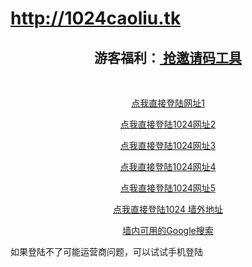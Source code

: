 http://1024caoliu.tk
==========
 
<html>
<head>
    <title>1024最新地址 草榴 邀请码 http://1024caoliu.tk</title>
    <meta name="keywords" content="caoliushequ,草榴社區,草榴社區邀請碼,cler,草榴,1024" />
    <meta name="description" content="草榴社区发布页面，只发草榴社区最新地址，提供草榴社区入口地，每日更新地址。草榴社區創建于2006年,暗號1024，裏面會員自稱cler。因爲其域名經常變所以大家用其拼音caoliushequ代替，草榴注冊需要草榴社區邀請碼才可以注冊。推廣博客很多都是爲了掙草榴貢獻值，因爲草榴社區不需要注冊就可以浏覽所以人氣很旺!" />
</head>
<body>
    <div align="center">
        <h2 align="center">
            游客福利：<a title="1024 网址1" href="Reg1024抢码工具_20141113更新.rar" target="_blank"> 抢邀请码工具</a>
            <br>
        </h2>
        <strong><span>&nbsp;</span></strong>
    </div>
    <p align="center">
        <a title="1024 网址1" href="http://gfw74.tk/index.php?u=302377&ext=65e0d" target="_blank">
            点我直接登陆网址1</a></p>
    <p align="center">
        <a title="1024 网址2" href="http://wo.yao.cl/index.php?u=302377&ext=65e0d" target="_blank">
            点我直接登陆1024网址2</a></p>
    <p align="center">
        <a title="1024 网址3" href="http://bb.69.mu/index.php?u=302377&ext=65e0d" target="_blank">
            点我直接登陆1024网址3</a></p>
    <p align="center">
    <p align="center">
        <a title="1024 网址4" href="http://t.cn/R7sJGYf" target="_blank">点我直接登陆1024网址4</a></p>
    <p align="center">
    <p align="center">
        <a title="1024 网址5" href="http://t.cn/R7sJcOz" target="_blank">点我直接登陆1024网址5</a></p>
    <p align="center">
    <p align="center">
        <a title="1024 墙外地址" href="http://t66y.com/index.php?u=302377&ext=65e0d" target="_blank">
            点我直接登陆1024 墙外地址</a></p>
    <p align="center">
        <p align="center">
            <a title="google" href="https://edgecastcdn.net/00107ED/g/" target="_blank">墙内可用的Google搜索</a></p>
        如果登陆不了可能运营商问题，可以试试手机登陆</p>

</body>
</html>
